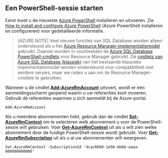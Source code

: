 
## Een PowerShell-sessie starten

Eerst moet u de nieuwste [Azure PowerShell](https://msdn.microsoft.com/library/mt619274.aspx) installeren en uitvoeren. Zie [How to install and configure Azure PowerShell](../articles/powershell-install-configure.md) (Azure PowerShell installeren en configureren) voor gedetailleerde informatie.


>[AZURE.NOTE] Veel nieuwe functies van SQL Database worden alleen ondersteund als u het [Azure Resource Manager-implementatiemodel](../articles/resource-group-overview.md) gebruikt. Daarom worden in voorbeelden de [Azure SQL Database PowerShell-cmdlets](https://msdn.microsoft.com/library/azure/mt574084.aspx) voor Resource Manager gebruikt. De [cmdlets van Azure SQL Database (klassiek)](https://msdn.microsoft.com/library/azure/dn546723.aspx) van het bestaande klassieke implementatiemodel worden ondersteund voor compatibiliteit met eerdere versies, maar we raden u aan om de Resource Manager-cmdlets te gebruiken.


Wanneer u de cmdlet [**Add-AzureRmAccount**](https://msdn.microsoft.com/library/mt619267.aspx) uitvoert, wordt er een aanmeldingsscherm geopend waarin u uw referenties kunt invoeren. Gebruik de referenties waarmee u zich aanmeldt bij de Azure-portal.

    Add-AzureRmAccount

Als u meerdere abonnementen hebt, gebruik dan de cmdlet [**Set-AzureRmContext**](https://msdn.microsoft.com/library/mt619263.aspx) om te selecteren welk abonnement u voor de PowerShell-sessie wilt gebruiken. Voer [**Get-AzureRmContext**](https://msdn.microsoft.com/library/mt619265.aspx) uit als u wilt zien welke abonnement door de huidige PowerShell-sessie wordt gebruikt. Voer [**Get-AzureRmSubscription**](https://msdn.microsoft.com/library/mt619284.aspx) uit als u al uw abonnementen wilt weergeven.

    Set-AzureRmContext -SubscriptionId '4cac86b0-1e56-bbbb-aaaa-000000000000'



<!--HONumber=ago16_HO4-->


